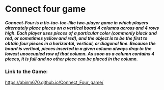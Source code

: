 
# Connect four game

##### Connect-Four is a tic-tac-toe-like two-player game in which players alternately place pieces on a vertical board 4 columns across and 4 rows high. Each player uses pieces of a particular color (commonly black and red, or sometimes yellow and red), and the object is to be the first to obtain four pieces in a horizontal, vertical, or diagonal line. Because the board is vertical, pieces inserted in a given column always drop to the lowest unoccupied row of that column. As soon as a column contains 4 pieces, it is full and no other piece can be placed in the column.



### Link to the Game:
https://abinm670.github.io/Connect_Four_game/
